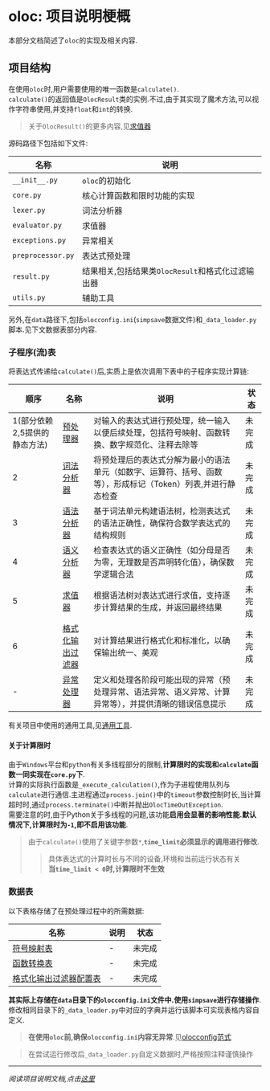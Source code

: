 # oloc: 项目说明梗概  

本部分文档简述了`oloc`的实现及相关内容.  

## 项目结构

在使用`oloc`时,用户需要使用的唯一函数是`calculate()`.  
`calculate()`的返回值是`OlocResult`类的实例.不过,由于其实现了魔术方法,可以视作字符串使用,并支持`float`和`int`的转换.  
> 关于`OlocResult()`的更多内容,见[求值器](子程序/求值器.md)  

源码路径下包括如下文件:  

| 名称                | 说明                              |  
|-------------------|---------------------------------|  
| `__init__.py`     | `oloc`的初始化                      |  
| `core.py`         | 核心计算函数和限时功能的实现                  |  
| `lexer.py`        | 词法分析器                           |  
| `evaluator.py`    | 求值器                             |  
| `exceptions.py`   | 异常相关                            |
| `preprocessor.py` | 表达式预处理                          |  
| `result.py`       | 结果相关,包括结果类`OlocResult`和格式化过滤输出器 |  
| `utils.py`        | 辅助工具                            |  

另外,在`data`路径下,包括`olocconfig.ini`(`simpsave`数据文件)和`_data_loader.py`脚本.见下文数据表部分内容.  

### 子程序(流)表  

将表达式传递给`calculate()`后,实质上是依次调用下表中的子程序实现计算链:  

| 顺序                | 名称                            | 说明                                                        | 状态  |
|-------------------|-------------------------------|-----------------------------------------------------------|-----|
| 1(部分依赖2,5提供的静态方法) | [预处理器](./子程序/预处理器.md)         | 对输入的表达式进行预处理，统一输入以便后续处理，包括符号映射、函数转换、数字规范化、注释去除等           | 未完成 |  
| 2                 | [词法分析器](./子程序/词法分析器.md)       | 将预处理后的表达式分解为最小的语法单元（如数字、运算符、括号、函数等），形成标记（Token）列表,并进行静态检查 | 未完成 |  
| 3                 | [语法分析器](./子程序/语法分析器.md)       | 基于词法单元构建语法树，检测表达式的语法正确性，确保符合数学表达式的结构规则                    | 未完成 |  
| 4                 | [语义分析器](./子程序/语义分析器.md)       | 检查表达式的语义正确性（如分母是否为零，无理数是否声明转化值），确保数学逻辑合法                  | 未完成 |  
| 5                 | [求值器](./子程序/求值器.md)           | 根据语法树对表达式进行求值，支持逐步计算结果的生成，并返回最终结果                         | 未完成 |  
| 6                 | [格式化输出过滤器](./子程序/格式化输出过滤器.md) | 对计算结果进行格式化和标准化，以确保输出统一、美观                                 | 未完成 |  
| -                 | [异常处理器](./子程序/异常处理器.md)       | 定义和处理各阶段可能出现的异常（预处理异常、语法异常、语义异常、计算异常等），并提供清晰的错误信息提示       | 未完成 |

有关项目中使用的通用工具,见[通用工具](./子程序/通用工具.md).

#### 关于计算限时  

由于`Windows`平台和`python`有关多线程部分的限制,**计算限时的实现和`calculate`函数一同实现在`core.py`下**.  
计算的实际执行函数是`_execute_calculation()`,作为子进程使用队列与`calculate`进行通信.主进程通过`process.join()`中的`timeout`参数控制时长,当计算超时时,通过`process.terminate()`中断并抛出`OlocTimeOutException`.  
需要注意的时,由于Python关于多线程的问题,该功能**启用会显著的影响性能.默认情况下,计算限时为`-1`,即不启用该功能**.    

> 由于`calculate()`使用了关键字参数`*`,**`time_limit`必须显示的调用进行修改**.  
> > 具体表达式的计算时长与不同的设备,环境和当前运行状态有关    
> > **当`time_limit < 0`时,计算限时不生效**  
 
### 数据表  

以下表格存储了在预处理过程中的所需数据:  

| 名称                                 | 说明 | 状态  |
|------------------------------------|----|-----|
| [符号映射表](./数据/符号映射表.md)             | -  | 未完成 |  
| [函数转换表](./数据/函数转换表.md)             | -  | 未完成 |
| [格式化输出过滤器配置表](./数据/格式化输出过滤器配置表.md) | -  | 未完成 |

**其实际上存储在`data`目录下的`olocconfig.ini`文件中.使用`simpsave`进行存储操作**.  
修改相同目录下的`_data_loader.py`中对应的字典并运行该脚本可实现表格内容自定义.  

> **在使用`oloc`前,确保`olocconfig.ini`内容无异常**.见[olocconfig范式](./数据/olocconfig范式.md)　　  

> 在尝试运行修改后`_data_loader.py`自定义数据时,严格按照注释谨慎操作  

---  
*阅读项目说明文档,点击[这里](../README.md)*  

